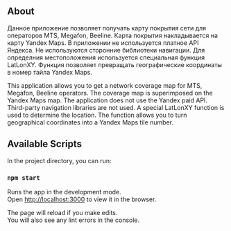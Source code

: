 ## About

Данное приложение позволяет получать карту покрытия сети для операторов MTS, Megafon, Beeline. 
Карта покрытия накладывается на карту Yandex Maps.
В приложении не используется платное API Яндекса. Не используются сторонние библиотеки навигации.
Для определния местоположения используется специальная функция LatLonXY. Функция позволяет превращать географические координаты в номер тайла Yandex Maps. 

This application allows you to get a network coverage map for MTS, Megafon, Beeline operators.
The coverage map is superimposed on the Yandex Maps map.
The application does not use the Yandex paid API. Third-party navigation libraries are not used.
A special LatLonXY function is used to determine the location. The function allows you to turn geographical coordinates into a Yandex Maps tile number.

## Available Scripts

In the project directory, you can run:

### `npm start`

Runs the app in the development mode.\
Open [http://localhost:3000](http://localhost:3000) to view it in the browser.

The page will reload if you make edits.\
You will also see any lint errors in the console.
